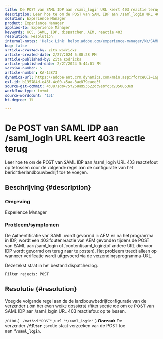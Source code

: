 ```yaml
---
title: De POST van SAML IDP aan /saml_login URL keert 403 reactie terug
description: Leer hoe te om de POST van SAML IDP aan /saml_login URL 403 reactiefout op te lossen.
solution: Experience Manager
product: Experience Manager
applies-to: Experience Manager
keywords: KCS, SAML, IDP, dispatcher, AEM, reactie 403
resolution: Resolution
internal-notes: 'Helpx Link: helpx.adobe.com/experience-manager/kb/SAML-IDP-POST-to-saml-login-url-returns-403-response-AEM-6-x0.html'
bug: false
article-created-by: Zita Rodricks
article-created-date: 2/27/2024 5:00:28 PM
article-published-by: Zita Rodricks
article-published-date: 2/27/2024 5:44:01 PM
version-number: 5
article-number: KA-16873
dynamics-url: https://adobe-ent.crm.dynamics.com/main.aspx?forceUCI=1&pagetype=entityrecord&etn=knowledgearticle&id=83013ab1-91d5-ee11-9079-6045bd006704
exl-id: b135784d-e46f-4c00-a5aa-3ae879eaee3f
source-git-commit: 4d8871db475f268ad53522dc9ebfc5c2850853ad
workflow-type: tm+mt
source-wordcount: '161'
ht-degree: 1%

---
```


# De POST van SAML IDP aan /saml_login URL keert 403 reactie terug


Leer hoe te om de POST van SAML IDP aan /saml_login URL 403 reactiefout op te lossen door de volgende regel aan de configuratie van het berichtkerlandbouwbedrijf toe te voegen.

## Beschrijving {#description}


### Omgeving

Experience Manager

### Probleem/symptomen

De Authentificatie van SAML wordt gevormd in AEM en na het programma in IDP, wordt een 403 foutenreactie van AEM gevonden tijdens de POST van SAML aan /saml_login of /content/saml_login;(of andere URL die voor IDP wordt gevormd om terug naar te posten).
Het probleem treedt alleen op wanneer verificatie wordt uitgevoerd via de verzendingsprogramma-URL.

Deze tekst staat in het bestand dispatcher.log.

`Filter rejects: POST`


## Resolutie {#resolution}


Voeg de volgende regel aan de de landbouwbedrijfconfiguratie van de verzender (.om het even welke dossiers) /filter sectie toe om de POST van SAML IDP aan /saml_login URL 403 reactiefout op te lossen.

`/0100` `{ ` `/method` `"POST"` `/url` `"*/saml_login"` `}`
<b>Oorzaak</b>
De verzender <b>`/filter `</b>;sectie staat verzoeken van de POST toe aan <b>*\**`/saml_login`*.</b>*
